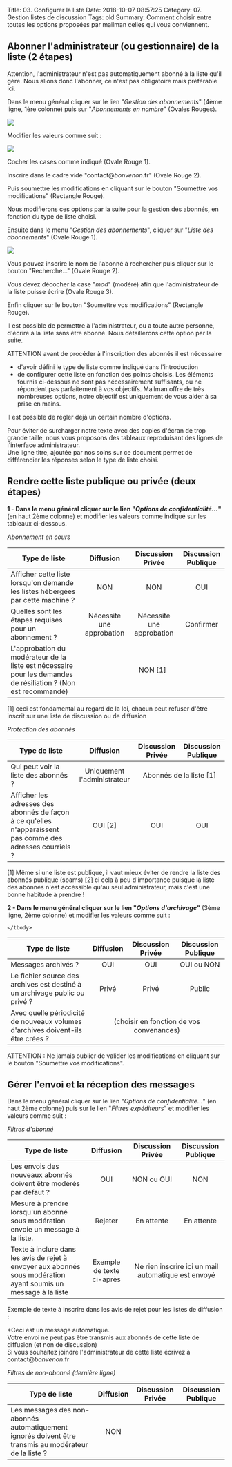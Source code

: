 Title: 03. Configurer la liste 
Date: 2018-10-07 08:57:25
Category: 07. Gestion listes de discussion
Tags: old
Summary: Comment choisir entre toutes les options proposées par mailman celles qui vous conviennent.

## Abonner l'administrateur (ou gestionnaire) de la liste (2 étapes)

Attention, l'administrateur n'est pas automatiquement abonné à la liste qu'il gère. Nous allons donc l'abonner, ce n'est pas obligatoire mais préférable ici.

Dans le menu général cliquer sur le lien "*Gestion des abonnements*" (4ème ligne, 1ère colonne) puis sur "*Abonnements en nombre*" (Ovales Rouges). 

![](../img/lm12.jpg)
 
Modifier les valeurs comme suit :

![](../img/lm13.jpg)

Cocher les cases comme indiqué (Ovale Rouge 1).

Inscrire dans le cadre vide "contact@*bonvenon*.fr" (Ovale Rouge 2).

Puis soumettre les modifications en cliquant sur le bouton "Soumettre vos modifications" (Rectangle Rouge).  

Nous modifierons ces options par la suite pour la gestion des abonnés, en fonction du type de liste choisi.

Ensuite dans le menu "*Gestion des abonnements*", cliquer sur "*Liste des abonnements*" (Ovale Rouge 1).

![](../img/lm14.jpg)

Vous pouvez inscrire le nom de l'abonné à rechercher puis cliquer sur le bouton "Recherche..." (Ovale Rouge 2).

Vous devez décocher la case "*mod*" (modéré) afin que l'administrateur de la liste puisse écrire (Ovale Rouge 3).

Enfin cliquer sur le bouton "Soumettre vos modifications" (Rectangle Rouge).

Il est possible de permettre à l'administrateur, ou a toute autre personne, d'écrire à la liste sans être abonné. Nous détaillerons cette option par la suite.

ATTENTION avant de procéder à l'inscription des abonnés il est nécessaire

- d'avoir défini le type de liste comme indiqué dans l'introduction  
- de configurer cette liste en fonction des points choisis. Les éléments fournis ci-dessous ne sont pas nécessairement suffisants, ou ne répondent pas parfaitement à vos objectifs. Mailman offre de très nombreuses options, notre objectif est uniquement de vous aider à sa prise en mains.

Il est possible de régler déjà un certain nombre d'options.

Pour éviter de surcharger notre texte avec des copies d'écran de trop grande taille, nous vous proposons des tableaux reproduisant des lignes de l'interface administrateur.  
Une ligne titre, ajoutée par nos soins sur ce document permet de différencier les réponses selon le type de liste choisi.

## Rendre cette liste publique ou privée (deux étapes)

**1 - Dans le menu général cliquer sur le lien "*Options de confidentialité...*"** (en haut 2ème colonne) et modifier les valeurs comme indiqué sur les tableaux ci-dessous.

*Abonnement en cours*
<table>
    <thead>
        <tr>
            <th>Type de liste</th>
            <th align="center">Diffusion</th>
            <th align="center">Discussion Privée</th>
            <th align="center">Discussion Publique</th>
        </tr>
    </thead>
    <tbody>
        <tr>
            <td>Afficher cette liste lorsqu'on demande les listes hébergées par cette machine ?</td>
            <td align="center">NON</td>
            <td align="center">NON</td>
            <td align="center">OUI</td>
        </tr>
        <tr>
            <td>Quelles sont les étapes requises pour un abonnement ?</td>
            <td align="center">Nécessite une approbation</td>
            <td align="center">Nécessite une approbation</td>
            <td align="center">Confirmer</td>
        </tr>
        <tr>
            <td>L'approbation du modérateur de la liste est nécessaire pour les demandes de résiliation ? (Non est recommandé)</td>
            <td align="center" colspan=3>NON [1]</td>
        </tr>
    </tbody>
</table>
[1] ceci est fondamental au regard de la loi, chacun peut refuser d'être inscrit sur une liste de discussion ou de diffusion  


*Protection des abonnés*
<table>
    <thead>
        <tr>
            <th>Type de liste</th>
            <th align="center">Diffusion</th>
            <th align="center">Discussion Privée</th>
            <th align="center">Discussion Publique</th>
        </tr>
    </thead>
    <tbody>
        <tr>
            <td>Qui peut voir la liste des abonnés ?</td>
            <td align="center">Uniquement l'administrateur</td>
            <td align="center" colspan=2>Abonnés de la liste [1]</td>
        </tr>
        <tr>
            <td>Afficher les adresses des abonnés de façon à ce qu'elles n'apparaissent pas comme des adresses courriels ?</td>
            <td align="center">OUI [2]</td>
            <td align="center">OUI</td>
            <td align="center">OUI</td>
        </tr>
    </tbody>
</table>
[1] Même si une liste est publique, il vaut mieux éviter de rendre la liste des abonnés publique (spams)  
[2] ci cela à peu d'importance puisque la liste des abonnés n'est accéssible qu'au seul administrateur, mais c'est une bonne habitude à prendre !


**2 - Dans le menu général cliquer sur le lien "*Options d'archivage*"** (3ème ligne, 2ème colonne) et modifier les valeurs comme suit :

<table>
    <thead>
        <tr>
            <th>Type de liste</th>
            <th align="center">Diffusion</th>
            <th align="center">Discussion Privée</th>
            <th align="center">Discussion Publique</th>
        </tr>
    </thead>
    <tbody>
        <tr>
            <td>Messages archivés ?</td>
            <td align="center">OUI</td>
            <td align="center">OUI</td>
            <td align="center">OUI ou NON</td>
        </tr>
        <tr>
            <td>Le fichier source des archives est destiné à un archivage public ou privé ?</td>
            <td align="center">Privé</td>
            <td align="center">Privé</td>
            <td align="center">Public</td>
        </tr>
        <tr>
            <td>Avec quelle périodicité de nouveaux volumes d'archives doivent-ils être crées ?</td>
            <td align="center" colspan=3>(choisir en fonction de vos convenances)</td>
        </tr>

    </tbody>
</table>

ATTENTION : Ne jamais oublier de valider les modifications en cliquant sur le bouton "Soumettre vos modifications".


## Gérer l'envoi et la réception des messages

Dans le menu général cliquer sur le lien "*Options de confidentialité...*" (en haut 2ème colonne) puis sur le lien "*Filtres expéditeurs*" et modifier les valeurs comme suit :

*Filtres d'abonné*
<table>
    <thead>
        <tr>
            <th>Type de liste</th>
            <th align="center">Diffusion</th>
            <th align="center">Discussion Privée</th>
            <th align="center">Discussion Publique</th>
        </tr>
    </thead>
    <tbody>
        <tr>
            <td>Les envois des nouveaux abonnés doivent être modérés par défaut ?</td>
            <td align="center">OUI</td>
            <td align="center">NON ou OUI</td>
            <td align="center">NON</td>
        </tr>
        <tr>
            <td>Mesure à prendre lorsqu'un abonné sous modération envoie un message à la liste.</td>
            <td align="center">Rejeter</td>
            <td align="center">En attente</td>
            <td align="center">En attente</td>
        </tr>
        <tr>
            <td>Texte à inclure dans les avis de rejet à envoyer aux abonnés sous modération ayant soumis un message à la liste</td>
            <td align="center">Exemple de texte ci-après</td>
            <td align="center" colspan=2>Ne rien inscrire ici un mail automatique est envoyé</td>
        </tr>        
    </tbody>
</table>

Exemple de texte à inscrire dans les avis de rejet pour les listes de diffusion :

*Ceci est un message automatique.<br/>
Votre envoi ne peut pas être transmis aux abonnés de cette liste de diffusion (et non de discussion)<br/>
Si vous souhaitez joindre l'administrateur de cette liste écrivez à contact@*bonvenon*.fr

*Filtres de non-abonné (dernière ligne)*
<table>
    <thead>
        <tr>
            <th>Type de liste</th>
            <th align="center">Diffusion</th>
            <th align="center">Discussion Privée</th>
            <th align="center">Discussion Publique</th>
        </tr>
    </thead>
    <tbody>
        <tr>
            <td>Les messages des non-abonnés automatiquement ignorés doivent être transmis au modérateur de la liste ?</td>
            <td align="center">NON</td>
            <td align="center"></td>
            <td align="center"></td>
        </tr>
    </tbody>
</table>
